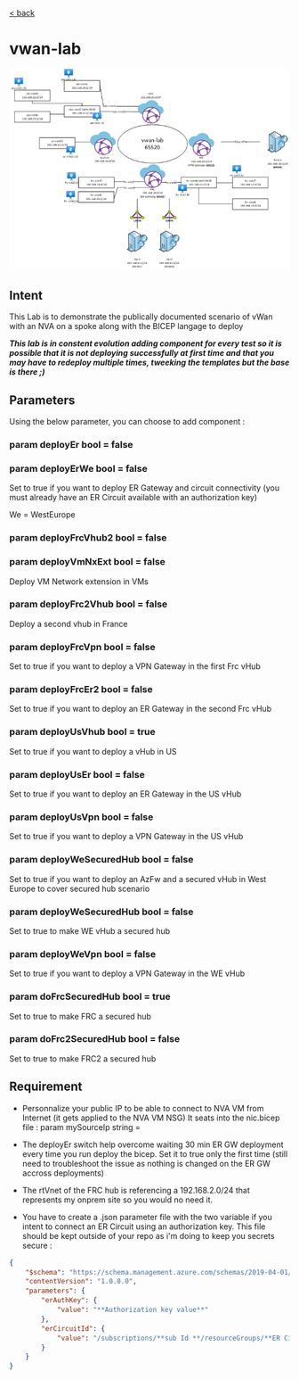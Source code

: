 [< back](../README.md)

# vwan-lab

![vWan Lab schema](../images/vwan-lab-schema-1.png)

## Intent

This Lab is to demonstrate the publically documented scenario of vWan with an NVA on a spoke along with the BICEP langage to deploy

***This lab is in constent evolution adding component for every test so it is possible that it is not deploying successfully at first time and that you may have to redeploy multiple times, tweeking the templates but the base is there ;)***

## Parameters

Using the below parameter, you can choose to add component :

### param deployEr bool = false 
### param deployErWe bool = false 

Set to true if you want to deploy ER Gateway and circuit connectivity (you must already have an ER Circuit available with an authorization key)

We = WestEurope

### param deployFrcVhub2 bool = false

### param deployVmNxExt bool = false

Deploy VM Network extension in VMs

### param deployFrc2Vhub bool = false

Deploy a second vhub in France

### param deployFrcVpn bool = false

Set to true if you want to deploy a VPN Gateway in the first Frc vHub

### param deployFrcEr2 bool = false

Set to true if you want to deploy an ER Gateway in the second Frc vHub

### param deployUsVhub bool = true
Set to true if you want to deploy a vHub in US

### param deployUsEr bool = false

Set to true if you want to deploy an ER Gateway in the US vHub

### param deployUsVpn bool = false

Set to true if you want to deploy a VPN Gateway in the US vHub

### param deployWeSecuredHub bool = false

Set to true if you want to deploy an AzFw and a secured vHub in West Europe to cover secured hub scenario

### param deployWeSecuredHub bool = false

Set to true to make WE vHub a secured hub

### param deployWeVpn bool = false

Set to true if you want to deploy a VPN Gateway in the WE vHub

### param doFrcSecuredHub bool = true

Set to true to make FRC a secured hub

### param doFrc2SecuredHub bool = false

Set to true to make FRC2 a secured hub

## Requirement

- Personnalize your public IP to be able to connect to NVA VM from Internet (it gets applied to the NVA VM NSG)
It seats into the nic.bicep file :
param mySourceIp string =

- The deployEr switch help overcome waiting 30 min ER GW deployment every time you run deploy the bicep. Set it to true only the first time (still need to troubleshoot the issue as nothing is changed on the ER GW accross deployments)

- The rtVnet of the FRC hub is referencing a 192.168.2.0/24 that represents my onprem site so you would no need it.

- You have to create a .json parameter file with the two variable if you intent to connect an ER Circuit using an authorization key. This file should be kept outside of your repo as i'm doing to keep you secrets secure :

```json
{
    "$schema": "https://schema.management.azure.com/schemas/2019-04-01/deploymentParameters.json#",
    "contentVersion": "1.0.0.0",
    "parameters": {
        "erAuthKey": {
            "value": "**Authorization key value**"
        },
        "erCircuitId": {
            "value": "/subscriptions/**sub Id **/resourceGroups/**ER Circuit ResourceGroup**/providers/Microsoft.Network/expressRouteCircuits/**ER Circuit Name**/peerings/AzurePrivatePeering"
        }
    }
}
```